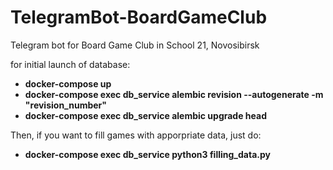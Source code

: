 # TelegramBot-BoardGameClub
Telegram bot for Board Game Club in School 21, Novosibirsk

for initial launch of database:
- **docker-compose up**
- **docker-compose exec db_service alembic revision --autogenerate -m "revision_number"**
- **docker-compose exec db_service alembic upgrade head**

Then, if you want to fill games with apporpriate data, just do:
- **docker-compose exec db_service python3 filling_data.py**

